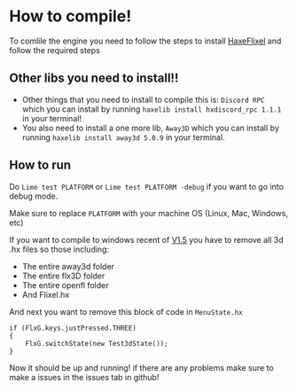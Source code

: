 # How to compile!
To comlile the engine you need to follow the steps to install [HaxeFlixel](https://haxeflixel.com) and follow the required steps

## Other libs you need to install!!
- Other things that you need to install to compile this is: `Discord RPC` which you can install by running `haxelib install hxdiscord_rpc 1.1.1` in your terminal!
- You also need to install a one more lib, `Away3D` which you can install by running `haxelib install away3d 5.0.9` in your terminal.

## How to run
Do `Lime test PLATFORM` or `Lime test PLATFORM -debug` if you want to go into debug mode.

Make sure to replace `PLATFORM` with your machine OS (Linux, Mac, Windows, etc)

If you want to compile to windows recent of [V1.5](https://github.com/Axg-Software/AXE-Engine/commit/f8ab0c7a4f27b8a4311f4388fcfba847164be6da) you have to remove all 3d .hx files so those including:
- The entire away3d folder
- The entire flx3D folder
- The entire openfl folder
- And Flixel.hx

And next you want to remove this block of code in `MenuState.hx`

    if (FlxG.keys.justPressed.THREE)
	{
		FlxG.switchState(new Test3dState());
	}


Now it should be up and running! if there are any problems make sure to make a issues in the issues tab in github!